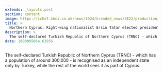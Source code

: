 ```yaml
--- 
extends: _layouts.post 
section: content 
image: https://ichef.bbci.co.uk/news/1024/branded_news/3E22/production/_114960951_mediaitem114960947.jpg 
title: > 
  Northern Cyprus: Right-wing nationalist Ersin Tatar elected president 
description: > 
  The self-declared Turkish Republic of Northern Cyprus (TRNC) - which has a population of around 300,000 - is recognised as an independent state only by Turkey, while the rest of the world sees it as part of Cyprus. 
date: 1603095064.63856 
--- 
```

<div><p>The self-declared Turkish Republic of Northern Cyprus (TRNC) - which has a population of around 300,000 - is recognised as an independent state only by Turkey, while the rest of the world sees it as part of Cyprus.</p></div>
